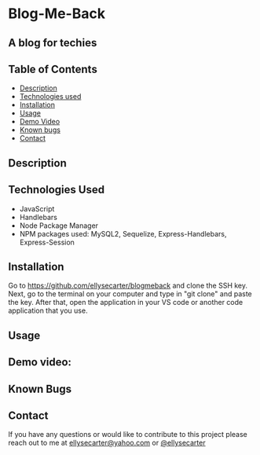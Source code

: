# Blog-Me-Back

## A blog for techies 


## Table of Contents 

* [Description](#description)
* [Technologies used](#technologies-used)
* [Installation](#installation)
* [Usage](#usage)
* [Demo Video](#demo-video)
* [Known bugs](#known-bugs)
* [Contact](#contact)

## Description 



## Technologies Used
* JavaScript
* Handlebars
* Node Package Manager
* NPM packages used: MySQL2, Sequelize, Express-Handlebars, Express-Session

## Installation 

Go to https://github.com/ellysecarter/blogmeback and clone the SSH key. Next, go to the terminal on your computer and type in "git clone" and paste the key. After that, open the application in your VS code or another code application that you use. 


## Usage 



## Demo video: 


## Known Bugs


## Contact 

If you have any questions or would like to contribute to this project please reach out to me at ellysecarter@yahoo.com or [@ellysecarter](https://github.com/ellysecarter)